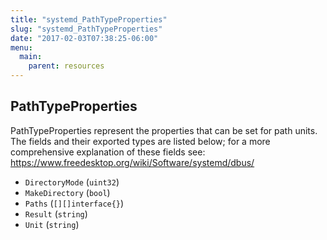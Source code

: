 ```yaml
---
title: "systemd_PathTypeProperties"
slug: "systemd_PathTypeProperties"
date: "2017-02-03T07:38:25-06:00"
menu:
  main:
    parent: resources
---
```

## PathTypeProperties

PathTypeProperties represent the properties that can be set for path units. The
fields and their exported types are listed below; for a more comprehensive
explanation of these fields see:
https://www.freedesktop.org/wiki/Software/systemd/dbus/


- `DirectoryMode` (`uint32`)
- `MakeDirectory` (`bool`)
- `Paths` (`[][]interface{}`)
- `Result` (`string`)
- `Unit` (`string`)


